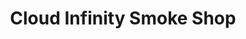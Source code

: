 ---
title: "Cloud Infinity Smoke Shop"
url: /willowick/cloud-infinity-smoke-shop/
shop: e-cigarette
---